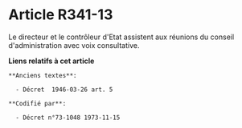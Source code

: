 # Article R341-13

Le directeur et le contrôleur d'Etat assistent aux réunions du conseil d'administration avec voix consultative.

**Liens relatifs à cet article**

	**Anciens textes**:

	  - Décret  1946-03-26 art. 5

	**Codifié par**:

	  - Décret n°73-1048 1973-11-15
